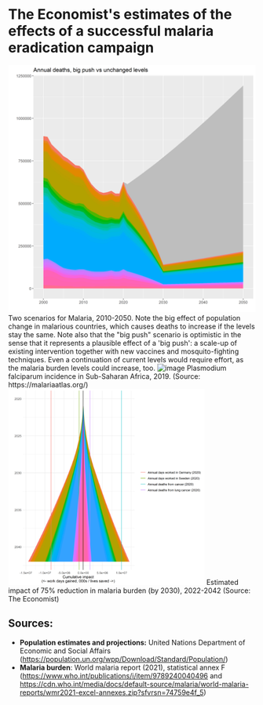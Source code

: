 # The Economist's estimates of the effects of a successful malaria eradication campaign

<img width="800" alt="image" src="plots/eradication_vs_current_levels.png">
Two scenarios for Malaria, 2010-2050. Note the big effect of population change in malarious countries, which causes deaths to increase if the levels stay the same. Note also that the "big push" scenario is optimistic in the sense that it represents a plausible effect of a 'big push': a scale-up of existing intervention together with new vaccines and mosquito-fighting techniques. Even a continuation of current levels would require effort, as the malaria burden levels could increase, too. 
   
   
 
<img width="400" alt="image" src="https://user-images.githubusercontent.com/16962439/151962399-7eb46d3d-faa1-4fb0-9fab-87bda960dd0b.png">
Plasmodium falciparum incidence in Sub-Saharan Africa, 2019. (Source: https://malariaatlas.org/)


  

   
<img width="400" alt="image" src="https://github.com/TheEconomist/malaria-eradication-estimates/raw/master/plots/cumulative_impact.png">
Estimated impact of 75% reduction in malaria burden (by 2030), 2022-2042 (Source: The Economist)    

  
    
## Sources:
* **Population estimates and projections:** United Nations Department of Economic and Social Affairs (https://population.un.org/wpp/Download/Standard/Population/)
* **Malaria burden**: World malaria report (2021), statistical annex F (https://www.who.int/publications/i/item/9789240040496 and https://cdn.who.int/media/docs/default-source/malaria/world-malaria-reports/wmr2021-excel-annexes.zip?sfvrsn=74759e4f_5)
